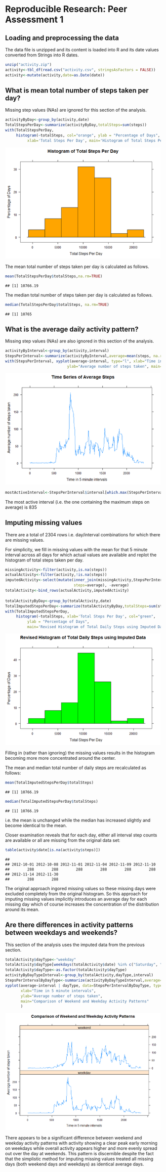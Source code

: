 # Reproducible Research: Peer Assessment 1



## Loading and preprocessing the data

The data file is unzipped and its content is loaded into R and its date values converted from Strings into R dates.


```r
unzip("activity.zip")
activity<-tbl_df(read.csv("activity.csv", stringsAsFactors = FALSE))
activity<-mutate(activity,date=as.Date(date))
```


## What is mean total number of steps taken per day?

Missing step values (NAs) are ignored for this section of the analysis.


```r
activityByDay<-group_by(activity,date)
TotalStepsPerDay<-summarize(activityByDay,totalSteps=sum(steps))
with(TotalStepsPerDay,
     histogram(~totalSteps, col="orange", ylab = "Percentage of Days",
          xlab='Total Steps Per Day', main='Histogram of Total Steps Per Day'))
```

![](./figure/unnamed-chunk-2-1.png)<!-- -->

The mean total number of steps taken per day is calculated as follows.

```r
mean(TotalStepsPerDay$totalSteps,na.rm=TRUE)
```

```
## [1] 10766.19
```

The median total number of steps taken per day is calculated as follows.

```r
median(TotalStepsPerDay$totalSteps, na.rm=TRUE)
```

```
## [1] 10765
```

## What is the average daily activity pattern?

Missing step values (NAs) are also ignored in this section of the analysis.


```r
activityByInterval<-group_by(activity,interval)
StepsPerInterval<-summarize(activityByInterval,average=mean(steps, na.rm=TRUE))
with(StepsPerInterval, xyplot(average~interval, type="l", xlab="Time in 5 minute intervals", 
                            ylab="Average number of steps taken", main="Time Series of Average Steps"))
```

![](./figure/unnamed-chunk-5-1.png)<!-- -->

```r
mostActiveInterval<-StepsPerInterval$interval[which.max(StepsPerInterval$average)]
```
The most active interval (i.e. the one containing the maximum steps on average)
is 835


## Imputing missing values

There are a total of 2304 rows i.e. day/interval combinations for which there are missing values.

For simplicity, we fill in missing values with the mean for that 5 minute interval across all days for which actual values are available and replot the histogram of total steps taken per day.


```r
missingActivity<-filter(activity,is.na(steps))
actualActivity<-filter(activity,!is.na(steps))
imputedActivity<-select(mutate(inner_join(missingActivity,StepsPerInterval), 
                               steps=average), -average)
totalActivity<-bind_rows(actualActivity,imputedActivity)

totalActivityByDay<-group_by(totalActivity,date)
TotalImputedStepsPerDay<-summarize(totalActivityByDay,totalSteps=sum(steps))
with(TotalImputedStepsPerDay,
     histogram(~totalSteps, xlab='Total Steps Per Day', col="green", 
          ylab = "Percentage of Days",
          main='Revised Histogram of Total Daily Steps using Imputed Data'))
```

![](./figure/unnamed-chunk-6-1.png)<!-- -->

Filling in (rather than ignoring) the missing values results in the histogram becoming more more concentrated around the center.

The mean and median total number of daily steps are recalculated as follows:


```r
mean(TotalImputedStepsPerDay$totalSteps)
```

```
## [1] 10766.19
```


```r
median(TotalImputedStepsPerDay$totalSteps)
```

```
## [1] 10766.19
```

i.e. the mean is unchanged while the median has increased slightly and become identical to the mean.

Closer examination reveals that for each day, either all interval step counts are available or all are missing from the original data set:

```r
table(activity$date[is.na(activity$steps)])
```

```
## 
## 2012-10-01 2012-10-08 2012-11-01 2012-11-04 2012-11-09 2012-11-10 
##        288        288        288        288        288        288 
## 2012-11-14 2012-11-30 
##        288        288
```


The original approach ingored missing values so these missing days were excluded completely from the original histogram. So this approach for imputing missing values implicitly introduces an average day for each missing day which of course  increases the concentration of the distribution around its mean.



## Are there differences in activity patterns between weekdays and weekends?

This section of the analysis uses the imputed data from the previous section.


```r
totalActivity$dayType<-"weekday"
totalActivity$dayType[weekdays(totalActivity$date) %in% c("Saturday", "Sunday")]<-"weekend"
totalActivity$dayType<-as.factor(totalActivity$dayType)
activityByDayTypeInterval<-group_by(totalActivity,dayType,interval)
StepsPerIntervalByDayType<-summarize(activityByDayTypeInterval,average=mean(steps,na.rm=TRUE))
xyplot(average~interval | dayType, data=StepsPerIntervalByDayType, type="l", layout=c(1,2),
       xlab="Time in 5 minute intervals", 
       ylab="Average number of steps taken",
       main="Comparison of Weekend and Weekday Activity Patterns"
       )
```

![](./figure/unnamed-chunk-10-1.png)<!-- -->

There appears to be a significant difference between weekend and weekday activity patterns with activity showing a clear peak early morning on weekdays while overall activity appears higher and more evenly spread out over the day at weekends. This pattern is discernible despite the fact that the simplistic method for imputing missing values treated all missing days (both weekend days and weekdays) as identical average days.
